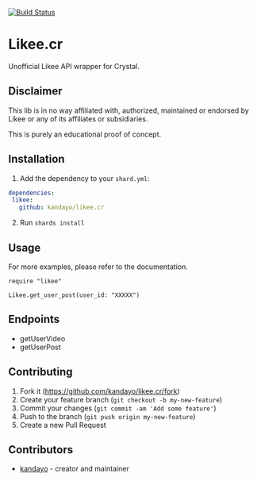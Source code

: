 [![Build Status](https://travis-ci.com/kandayo/likee.cr.svg?branch=main)](https://travis-ci.com/kandayo/likee.cr)

# Likee.cr

Unofficial Likee API wrapper for Crystal.

## Disclaimer

This lib is in no way affiliated with, authorized, maintained or endorsed by
Likee or any of its affiliates or subsidiaries.

This is purely an educational proof of concept.

## Installation

1. Add the dependency to your `shard.yml`:

```yaml
dependencies:
 likee:
   github: kandayo/likee.cr
```

2. Run `shards install`

## Usage

For more examples, please refer to the documentation.

```crystal
require "likee"

Likee.get_user_post(user_id: "XXXXX")
```

## Endpoints

- getUserVideo
- getUserPost

## Contributing

1. Fork it (<https://github.com/kandayo/likee.cr/fork>)
2. Create your feature branch (`git checkout -b my-new-feature`)
3. Commit your changes (`git commit -am 'Add some feature'`)
4. Push to the branch (`git push origin my-new-feature`)
5. Create a new Pull Request

## Contributors

- [kandayo](https://github.com/kandayo) - creator and maintainer
